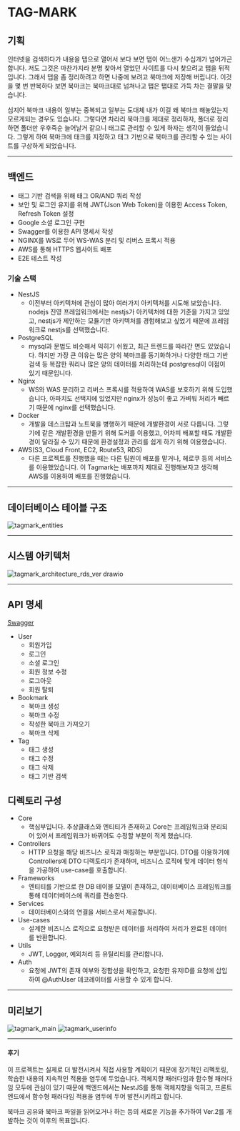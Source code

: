 # TAG-MARK

## 기획
인터넷을 검색하다가 내용을 탭으로 열어서 보다 보면 탭이 어느샌가 수십개가 넘어가곤 합니다. 저도 그것은 마찬가지라 분명 찾아서 열었던 사이트를 다시 찾으려고 탭을 뒤적입니다. 그래서 탭을 좀 정리하려고 하면 나중에 보려고 북마크에 저장해 버립니다. 이것을 몇 번 반복하다 보면 북마크는 북마크대로 넘쳐나고 탭은 탭대로 가득 차는 결말을 맞습니다. 

심지어 북마크 내용이 일부는 중복되고 일부는 도대체 내가 이걸 왜 북마크 해놓았는지 모르게되는 경우도 있습니다. 그렇다면 차라리 북마크를 제대로 정리하자, 폴더로 정리하면 폴더만 우후죽순 늘어날거 같으니 태그로 관리할 수 있게 하자는 생각이 들었습니다. 그렇게 하여 북마크에 태크를 지정하고 태그 기반으로 북마크를 관리할 수 있는 사이트를 구상하게 되었습니다.

___

## 백엔드
* 태그 기반 검색을 위해 태그 OR/AND 쿼리 작성
* 보안 및 로그인 유지를 위해 JWT(Json Web Token)을 이용한 Access Token, Refresh Token 설정 
* Google 소셜 로그인 구현
* Swagger를 이용한 API 명세서 작성
* NGINX를 WS로 두어 WS-WAS 분리 및 리버스 프록시 적용
* AWS를 통해 HTTPS 웹사이트 배포
* E2E 테스트 작성

### 기술 스택
* NestJS
  * 이전부터 아키텍처에 관심이 많아 여러가지 아키텍처를 시도해 보았습니다. nodejs 진영 프레임워크에서는 nestjs가 아키텍처에 대한 기준을 가지고 있었고, nestjs가 제안하는 모듈기반 아키텍처를 경험해보고 싶었기 때문에 프레임워크로 nestjs를 선택했습니다.
* PostgreSQL
  * mysql과 문법도 비슷해서 익히기 쉬웠고, 최근 트렌드를 따라간 면도 있었습니다. 하지만 가장 큰 이유는 많은 양의 북마크를 동기화하거나 다양한 태그 기반 검색 등 복잡한 쿼리나 많은 양의 데이터를 처리하는데 postgresql이 이점이 있기 때문입니다.
* Nginx
  * WS와 WAS 분리하고 리버스 프록시를 적용하여 WAS를 보호하기 위해 도입했습니다, 아파치도 선택지에 있었지만 nginx가 성능이 좋고 가벼워 처리가 빼르기 때문에 nginx를 선택했습니다.
* Docker
  * 개발을 데스크탑과 노트북을 병행하기 때문에 개발환경이 서로 다릅니다. 그렇기에 같은 개발환경을 만들기 위해 도커를 이용했고, 어차피 배포할 때도 개발환경이 달라질 수 있기 때문에 환경설정과 관리를 쉽게 하기 위해 이용했습니다.
* AWS(S3, Cloud Front, EC2, Route53, RDS)
  * 다른 프로젝트를 진행했을 때는 다른 팀원이 배포를 맡거나, 헤로쿠 등의 서비스를 이용했었습니다. 이 Tagmark는 배포까지 제대로 진행해보자고 생각해 AWS를 이용하여 배포를 진행했습니다.

___

## 데이터베이스 테이블 구조
![tagmark_entities](https://user-images.githubusercontent.com/83062886/212309957-a1f19308-559a-4a0c-a626-40929ee2bd58.jpg)
___

## 시스템 아키텍처
![tagmark_architecture_rds_ver drawio](https://user-images.githubusercontent.com/83062886/215636681-907b575a-4e38-4ef3-b01e-8ad29758c6a8.jpg)
___

## API 명세
[Swagger](https://server.tagmark.site/api-docs)
* User
  * 회원가입
  * 로그인
  * 소셜 로그인
  * 회원 정보 수정
  * 로그아웃
  * 회원 탈퇴
* Bookmark
  * 북마크 생성
  * 북마크 수정
  * 작성한 북마크 가져오기
  * 북마크 삭제
* Tag
  * 태그 생성
  * 태그 수정
  * 태그 삭제
  * 태그 기반 검색

## 디렉토리 구성
* Core
  * 핵심부입니다. 추상클래스와 엔티티가 존재하고 Core는 프레임워크와 분리되어 있어서 프레임워크가 바뀌어도 수정할 부분이 적게 했습니다.
* Controllers
  * HTTP 요청을 해당 비즈니스 로직과 매칭하는 부분입니다. DTO를 이용하기에 Controllers에 DTO 디렉토리가 존재하며, 비즈니스 로직에 맞게 데이터 형식을 가공하여 use-case를 호출합니다.
* Frameworks
  * 엔티티를 기반으로 한 DB 테이블 모델이 존재하고, 데이터베이스 프레임워크를 통해 데이터베이스에 쿼리를 전송한다.
* Services
  * 데이터베이스와의 연결을 서비스로서 제공합니다.
* Use-cases
  * 설계한 비즈니스 로직으로 요청받은 데이터를 처리하여 처리가 완료된 데이터를 반환합니다.
* Utils
  * JWT, Logger, 예외처리 등 유틸리티를 관리합니다.
* Auth
  * 요청에 JWT의 존재 여부와 정합성을 확인하고, 요청한 유저ID를 요청에 삽입하여 @AuthUser 데코레이터를 사용할 수 있게 합니다.
___

## 미리보기
![tagmark_main](https://user-images.githubusercontent.com/83062886/215687289-e6302bd4-b5dc-4651-9023-369057bb5046.jpg)
![tagmark_userinfo](https://user-images.githubusercontent.com/83062886/215687317-fc14e2c6-a28a-4ed8-9c7e-ac9d638d278c.jpg)

___

#### 후기
이 프로젝트는 실제로 더 발전시켜서 직접 사용할 계획이기 때문에 장기적인 리펙토링, 학습한 내용의 지속적인 적용을 염두에 두었습니다. 객체지향 패러다임과 함수형 패러다임 모두에 관심이 있기 때문에 백엔드에서는 NestJS를 통해 객체지향을 익히고, 프론트엔드에서 함수형 패러다임 적용을 염두에 두어 발전시키려고 합니다.

북마크 공유와 북마크 파일을 읽어오거나 하는 등의 새로운 기능을 추가하여 Ver.2를 개발하는 것이 이후의 목표입니다.

